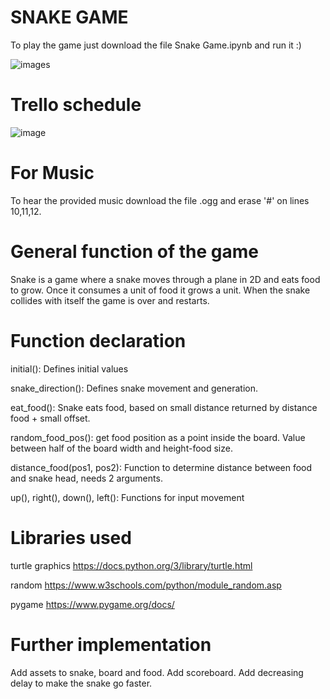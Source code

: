 # SNAKE GAME
To play the game just download the file Snake Game.ipynb and run it :)

![images](https://user-images.githubusercontent.com/115581351/198727414-05fdd8c1-3366-4796-8000-88cdad3330cd.jpg)

# Trello schedule

![image](https://user-images.githubusercontent.com/115581351/198736021-811a6dfc-6c62-4801-97b0-4b6ecef3f8c0.png)


# For Music
To hear the provided music download the file .ogg and erase '#' on lines 10,11,12.

# General function of the game
Snake is a game where a snake moves through a plane in 2D and eats food to grow. Once it consumes a unit of food it grows a unit. 
When the snake collides with itself the game is over and restarts.

# Function declaration
initial(): Defines initial values

snake_direction(): Defines snake movement and generation.

eat_food(): Snake eats food, based on small distance returned by distance food + small offset.

random_food_pos(): get food position as a point inside the board. Value between half of
the board width and height-food size.

distance_food(pos1, pos2): Function to determine distance between food and snake head, needs 2 arguments.

up(), right(), down(), left(): Functions for input movement 

# Libraries used
turtle graphics https://docs.python.org/3/library/turtle.html 

random https://www.w3schools.com/python/module_random.asp 

pygame https://www.pygame.org/docs/

# Further implementation
Add assets to snake, board and food.
Add scoreboard.
Add decreasing delay to make the snake go faster.


